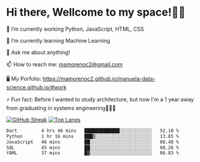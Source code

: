 # Hi there, Wellcome to my space!✌🏾

🔭 I’m currently working Python, JavaScript, HTML, CSS

🌱 I’m currently learning Machine Learning

💬 Ask me about anything!

📫 How to reach me: mamorenoc2@gmail.com

🖥️ My Porfolio: https://mamorenoc2.github.io/manuela-data-science.github.io/#work

⚡ Fun fact: Before I wanted to study architecture, but now I'm a 1 year away from graduating in systems engineering🤣🤣🤣

[![GitHub Streak](https://streak-stats.demolab.com/?user=mamorenoc2&theme=tokyonight_duo)](https://git.io/streak-stats)                 [![Top Langs](https://github-readme-stats.vercel.app/api/top-langs/?username=mamorenoc2&layout=compact&theme=tokyonight)](https://github.com/anuraghazra/github-readme-stats)

<!--START_SECTION:waka-->

```txt
Dart         4 hrs 46 mins   █████████████░░░░░░░░░░░░   52.10 %
Python       1 hr 16 mins    ███▒░░░░░░░░░░░░░░░░░░░░░   13.85 %
JavaScript   46 mins         ██░░░░░░░░░░░░░░░░░░░░░░░   08.48 %
SQL          45 mins         ██░░░░░░░░░░░░░░░░░░░░░░░   08.26 %
YAML         37 mins         █▓░░░░░░░░░░░░░░░░░░░░░░░   06.83 %
```

<!--END_SECTION:waka-->

